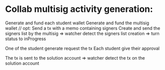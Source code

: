 # Collab multisig activity generation:

Generate and fund each student wallet
Generate and fund the multisig wallet
// opt: Send a tx with a memo containing signers
Create and send the signers list by the multisig
=> watcher detect the signers list creation => turn status to inProgress

One of the student generate request the tx
Each student give their approval

The tx is sent to the solution account
=> watcher detect the tx on the solution account

